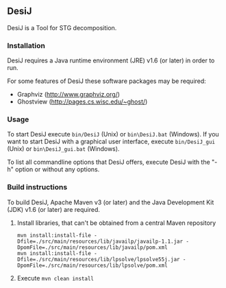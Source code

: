 DesiJ
-----

DesiJ is a Tool for STG decomposition.

### Installation ###

DesiJ requires a Java runtime environment (JRE) v1.6 (or later) in order to run. 

For some features of DesiJ these software packages may be required:
* Graphviz (http://www.graphviz.org/)
* Ghostview (http://pages.cs.wisc.edu/~ghost/)


### Usage ###

To start DesiJ execute `bin/DesiJ` (Unix) or `bin\DesiJ.bat` (Windows). 
If you want to start DesiJ with a graphical user interface, execute `bin/DesiJ_gui` (Unix) or `bin\DesiJ_gui.bat` (Windows).

To list all commandline options that DesiJ offers, execute DesiJ with the "-h" option or without any options.


### Build instructions ###

To build DesiJ, Apache Maven v3 (or later) and the Java Development Kit (JDK) v1.6 (or later) are required.

1. Install libraries, that can't be obtained from a central Maven repository

    ```
    mvn install:install-file -Dfile=./src/main/resources/lib/javailp/javailp-1.1.jar -DpomFile=./src/main/resources/lib/javailp/pom.xml
    mvn install:install-file -Dfile=./src/main/resources/lib/lpsolve/lpsolve55j.jar -DpomFile=./src/main/resources/lib/lpsolve/pom.xml
    ```

2. Execute `mvn clean install`
